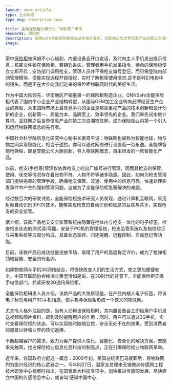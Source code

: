 ```yaml
---
layout: news_article
type: 企业动态
type_eng: enterprise-news

title: 全能保险柜引爆行业＂物联网＂革命
keywords: 保险柜
description: QNNSafe全能保险柜率先试水继计算机、互联网之后世界信息产业的第三次浪潮物联网，成为保险柜业内第一个引入和运行物联网概念的先行者。
image: 
---
```

家中[保险柜](http://www.qnnsafe.com/)被保姆不小心碰到，内置设备会开口说话，及时向主人手机发出提示信息；机密文件锁在保险柜，若钥匙丢失，管理者用手机发条指令，待命的保险柜便会立即开启；安防部门调用枪支，管理人员并不需枪支编号登记，而只需登陆内部网管理模块，便能实现远程开锁授权，实时了解枪柜使用情况.这不是科幻电影中的镜头，而是正在大步向我们走来的保险柜物联网时代的美好生活。

作为中国大陆领先、华南地区产销量第一的保险柜制造企业，QNNSafe全能保险柜代表了国内中小企业产业结构转型，从国际OEM加工企业转向品牌经营生产企业的典型，未来国际市场上最具竞争力的企业是那些重视产品的技术创新和设计创新的企业，创新第一、质量为本、品牌至上、效率领先的企业。我们率先试水继计算机、互联网之后世界信息产业的第三次浪潮物联网，成为保险柜业内第一个引入和运行物联网概念的先行者。

中国社会科学院信息化研究中心秘书长姜奇平说：物联网也被称为智能地球，物与物之间实现智能化，相当于遥控。你可以通过网络进行设置而一劳永逸。全能牌智能枪弹柜，即是安能公司大胆创新，导入物联网概念，自主研发的一款智能化产品。

以前，枪支(手枪等)管理仅依靠枪支上的出厂编号进行管理，因而其枪支的保管、使用、状态等情况存在着账物不符、人物不符等诸多隐患。因此，如何为枪支管理部门提供完善的管理手段，确保枪支保管、流通、使用中的信息可靠，快速处理突发事件中产生的强制管理问题，这成为了全能保险柜急需解决的难题。

经过数百次的研发试验，全能保险柜技术研究人员发现，通过计算机互联网，采用射频自动识别(RFID)技术，能够实现枪支的自动识别和信息的互联与共享，实现枪支的安全监管。

据介绍，该款产品枪支安全监管系统由隐藏在枪体内与枪支一体化的电子标签，检查枪支状态的测试读/写器，安装于PC机的管理系统，枪支监管系统以及指纹验证与采集系统等五部分构成，具备状态监控、归还提醒、远程控制、自动登记等功能。

目前，该款产品已成功批量投放市场，取得了用户的高度肯定评价，成为了枪弹柜领域智能、安全的代名词。

如果物联网与手机3G网络结合，将很快改变人们的生活方式，使之更加便捷安全。中国互联网协会秘书长黄澄清如是说。在3G时代的背景下，全能保险柜正携手电信部门，抓紧研发3G通讯保险柜。

全能保险柜研发人员介绍，该款产品的大致原理是，在产品内植入电子标签，将该电子标签与用户3G手机相连，使手机与保险柜形成一个狭义的物联网。

尤其令人格外注目的是，当有人动用该保险柜时，其内置设备会立即给用户手机发送视频和图片资料，起到及时提醒用户的作用；同时，用户可以通过3G手机，实时查看保险柜的状态，可以实现随时随地监控，安全无处不在的效果，受到消费者的翘首以待和业界的热切追捧。

不断超越客户的需求，致力为客户提供人性化、智能化、安全化的解决方案，安能率先触网，抢占保险柜业信息化高科技的制高点，正在引爆保险柜业物联网革命。

近年来，各国政府力挺这一概念：2009年初，美国总统奥巴马就职后，将物联网列为振兴经济的核心武器之一。今年8月7日，温家宝总理来无锡微纳传感网工程技术研发中心视察时指出，在国家重大科技专项中，加快推进传感网发展、尽快建立中国的传感信息中心，或者叫‘感知中国中心.
